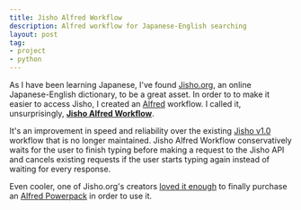 ```yaml
---
title: Jisho Alfred Workflow
description: Alfred workflow for Japanese-English searching
layout: post
tag:
- project
- python
---
```


As I have been learning Japanese, I've found [Jisho.org](http://jisho.org/),
an online Japanese-English dictionary, to be a great asset. In order to to make
it easier to access Jisho, I created an [Alfred](https://www.alfredapp.com/)
workflow. I called it, unsurprisingly,
[**Jisho Alfred Workflow**](https://github.com/janclarin/jisho-alfred-workflow).

It's an improvement in speed and reliability over the existing
[Jisho v1.0](https://github.com/kylesezhi/alfred-jisho) workflow that is no
longer maintained. Jisho Alfred Workflow conservatively waits for the user to
finish typing before making a request to the Jisho API and cancels existing
requests if the user starts typing again instead of waiting for every response.

Even cooler, one of Jisho.org's creators
[loved it enough](http://jisho.org/forum/58cad15912a53744f5000168-new-alfred-workflow-for-searching-jisho-dot-org)
to finally purchase an [Alfred Powerpack](https://www.alfredapp.com/powerpack/) 
in order to use it.
